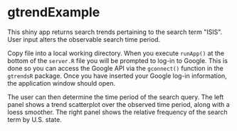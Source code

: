 # gtrendExample

This shiny app returns search trends pertaining to the search term "ISIS". User input alters the observable search time period. 

Copy file into a local working directory. When you execute `runApp()` at the bottom of the `server.R` file you will be prompted to log-in to Google. This is done so you can access the Google API via the `gconnect()` function in the `gtrendsR` package. Once you have inserted your Google log-in information, the application window should open.

The user can then determine the time period of the search query. The left panel shows a trend scatterplot over the observed time period, along with a loess smoother. The right panel shows the relative frequency of the search term by U.S. state.
